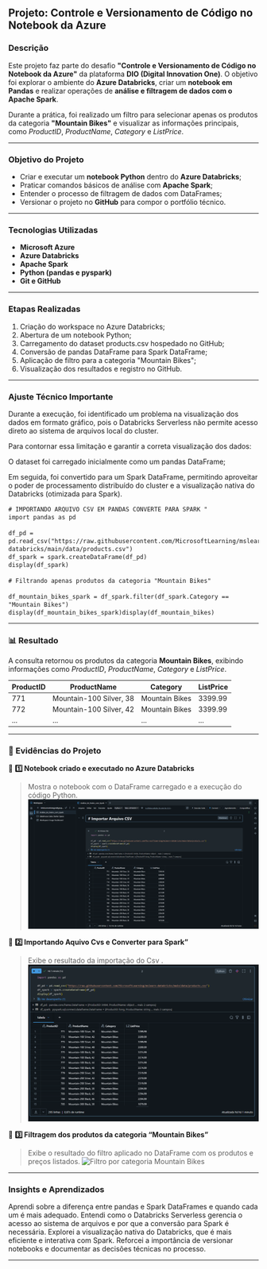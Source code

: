 

##  Projeto: Controle e Versionamento de Código no Notebook da Azure

###  Descrição

Este projeto faz parte do desafio **"Controle e Versionamento de Código no Notebook da Azure"** da plataforma **DIO (Digital Innovation One)**.
O objetivo foi explorar o ambiente do **Azure Databricks**, criar um **notebook em Pandas** e realizar operações de **análise e filtragem de dados com o Apache Spark**.

Durante a prática, foi realizado um filtro para selecionar apenas os produtos da categoria **"Mountain Bikes"** e visualizar as informações principais, como *ProductID*, *ProductName*, *Category* e *ListPrice*.

---

###  Objetivo do Projeto

* Criar e executar um **notebook Python** dentro do **Azure Databricks**;
* Praticar comandos básicos de análise com **Apache Spark**;
* Entender o processo de filtragem de dados com DataFrames;
* Versionar o projeto no **GitHub** para compor o portfólio técnico.

---

###  Tecnologias Utilizadas

* **Microsoft Azure**
* **Azure Databricks**
* **Apache Spark**
* **Python (pandas e pyspark)**
* **Git e GitHub**

---

###  Etapas Realizadas

1. Criação do workspace no Azure Databricks;
2. Abertura de um notebook Python;
3. Carregamento do dataset products.csv hospedado no GitHub;
4. Conversão de pandas DataFrame para Spark DataFrame;
5. Aplicação de filtro para a categoria "Mountain Bikes";
6. Visualização dos resultados e registro no GitHub.

---

###  Ajuste Técnico Importante

Durante a execução, foi identificado um problema na visualização dos dados em formato gráfico, pois o Databricks Serverless não permite acesso direto ao sistema de arquivos local do cluster.

Para contornar essa limitação e garantir a correta visualização dos dados:

O dataset foi carregado inicialmente como um pandas DataFrame;

Em seguida, foi convertido para um Spark DataFrame, permitindo aproveitar o poder de processamento distribuído do cluster e a visualização nativa do Databricks (otimizada para Spark).

```Pandas
# IMPORTANDO ARQUIVO CSV EM PANDAS CONVERTE PARA SPARK "
import pandas as pd

df_pd = pd.read_csv("https://raw.githubusercontent.com/MicrosoftLearning/mslearn-databricks/main/data/products.csv")
df_spark = spark.createDataFrame(df_pd)
display(df_spark)

# Filtrando apenas produtos da categoria "Mountain Bikes"

df_mountain_bikes_spark = df_spark.filter(df_spark.Category == "Mountain Bikes")
display(df_mountain_bikes_spark)display(df_mountain_bikes)
```

---

### 📊 Resultado

A consulta retornou os produtos da categoria **Mountain Bikes**, exibindo informações como *ProductID*, *ProductName*, *Category* e *ListPrice*.

| ProductID | ProductName             | Category       | ListPrice |
| --------- | ----------------------- | -------------- | --------- |
| 771       | Mountain-100 Silver, 38 | Mountain Bikes | 3399.99   |
| 772       | Mountain-100 Silver, 42 | Mountain Bikes | 3399.99   |
| ...       | ...                     | ...            | ...       |

---

### 📸 Evidências do Projeto

📌 **1️⃣ Notebook criado e executado no Azure Databricks**

> Mostra o notebook com o DataFrame carregado e a execução do código Python.
> ![Notebook no Databricks](notebook_criado.png)

📌 **2️⃣ Importando Aquivo Cvs e Converter para Spark”**

> Exibe o resultado  da importação do Csv .
> ![Importacao csv ](convertendo_Para_spark.png)

📌 **3️⃣ Filtragem dos produtos da categoria “Mountain Bikes”**

> Exibe o resultado do filtro aplicado no DataFrame com os produtos e preços listados.
> ![Filtro por categoria Mountain Bikes](filtrando_categoria.png)

---

### Insights e Aprendizados

Aprendi sobre a diferença entre pandas e Spark DataFrames e quando cada um é mais adequado.
Entendi como o Databricks Serverless gerencia o acesso ao sistema de arquivos e por que a conversão para Spark é necessária.
Explorei a visualização nativa do Databricks, que é mais eficiente e interativa com Spark.
Reforcei a importância de versionar notebooks e documentar as decisões técnicas no processo.

---



